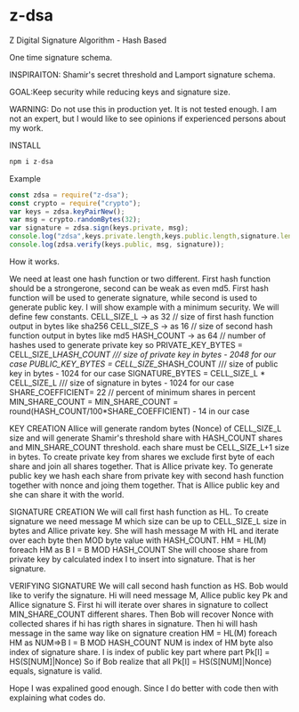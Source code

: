 # z-dsa
Z Digital Signature Algorithm - Hash Based

One time signature schema.

INSPIRAITON:
Shamir's secret threshold and Lamport signature schema.

GOAL:Keep security while reducing keys and signature size.

WARNING: Do not use this in production yet. It is not tested enough.
I am not an expert, but I would like to see opinions if experienced persons about my work.



INSTALL
```javascript
npm i z-dsa
```
Example
```javascript
const zdsa = require("z-dsa");
const crypto = require("crypto");
var keys = zdsa.keyPairNew();
var msg = crypto.randomBytes(32);
var signature = zdsa.sign(keys.private, msg);
console.log("zdsa",keys.private.length,keys.public.length,signature.length);
console.log(zdsa.verify(keys.public, msg, signature));
```

How it works.

We need at least one hash function or two different.
First hash function should be a strongerone, second can be weak as even md5.
First hash function will be used to generate signature, while second is used to generate public key.
I will show example with a minimum security.
We will define few constants.
CELL_SIZE_L  -> as 32  // size of first hash function output in bytes like sha256
CELL_SIZE_S ->  as 16 // size of second hash function output in bytes like md5
HASH_COUNT -> as 64  //  number of hashes used to generate private key
so
PRIVATE_KEY_BYTES = CELL_SIZE_L*HASH_COUNT /// size of private key in bytes - 2048 for our case
PUBLIC_KEY_BYTES = CELL_SIZE_S*HASH_COUNT /// size of public key in bytes - 1024 for our case
SIGNATURE_BYTES = CELL_SIZE_L * CELL_SIZE_L /// size of signature in bytes - 1024 for our case
SHARE_COEFFICIENT= 22 // percent of minimum shares in percent
MIN_SHARE_COUNT = MIN_SHARE_COUNT = round(HASH_COUNT/100*SHARE_COEFFICIENT) - 14 in our case

KEY CREATION
Allice will generate random bytes (Nonce) of CELL_SIZE_L size and will generate Shamir's threshold share with HASH_COUNT shares and 
MIN_SHARE_COUNT threshold.
each share must be CELL_SIZE_L+1 size in bytes.
To create private key from shares we exclude first byte of each share and join all shares together.
That is Allice private key.
To generate public key we hash each share from private key with second hash function together with nonce and joing them together.
That is Allice public key and she can share it with the world.

SIGNATURE CREATION
We will call first hash function as HL.
To create signature we need message M which size can be up to CELL_SIZE_L size in bytes and Allice private key.
She will hash message M with HL and iterate over each byte then MOD byte value with HASH_COUNT.
HM = HL(M)
foreach HM as B 
I = B MOD HASH_COUNT
She will choose share from private key by calculated index I to insert into signature.
That is her signature.


VERIFYING SIGNATURE
We will call second hash function as HS.
Bob would like to verify the signature.
Hi will need message M, Allice public key Pk and Allice signature S.
First hi will iterate over shares in signature to collect MIN_SHARE_COUNT different shares.
Then Bob will recover Nonce with collected shares if hi has rigth shares in signature.
Then hi will hash message in the same way like on signature creation
HM = HL(M)
foreach HM as NUM=>B
I = B MOD HASH_COUNT
NUM is index of HM byte also index of signature share.
I is index of public key part where part Pk[I] = HS(S[NUM]|Nonce)
So if Bob realize that all Pk[I] = HS(S[NUM]|Nonce) equals, signature is valid.


Hope I was expalined good enough. Since I do better with code then with explaining what codes do.













